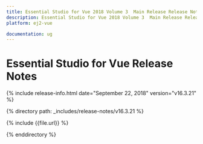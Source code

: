 ```yaml
---
title: Essential Studio for Vue 2018 Volume 3  Main Release Release Notes  
description: Essential Studio for Vue 2018 Volume 3  Main Release Release Notes  
platform: ej2-vue

documentation: ug
---
```


# Essential Studio for  Vue  Release Notes  

{% include release-info.html date="September 22, 2018"   version="v16.3.21"  %} 

{% directory path: _includes/release-notes/v16.3.21 %}

{% include {{file.url}} %}

{% enddirectory %}

